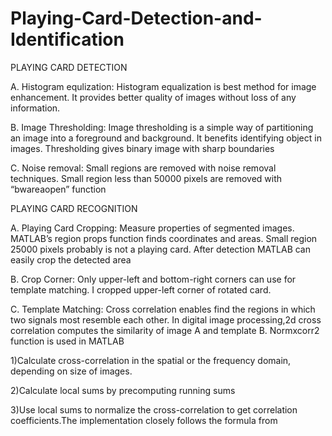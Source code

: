 # Playing-Card-Detection-and-Identification

PLAYING CARD DETECTION

A. Histogram equlization:
Histogram equalization is best method for image enhancement. It provides better quality of images without loss of any information.

B. Image Thresholding:
Image thresholding is a simple way of partitioning an image into a foreground and background. It benefits identifying object in images. Thresholding gives binary image with sharp boundaries

C. Noise removal:
Small regions are removed with noise removal techniques. Small region less than 50000 pixels are removed with “bwareaopen” function

PLAYING CARD RECOGNITION

A. Playing Card Cropping:
Measure properties of segmented images. MATLAB’s region props function finds coordinates and areas. Small region 25000 pixels probably is not a playing card. After detection MATLAB can easily crop the detected area

B. Crop Corner:
Only upper-left and bottom-right corners can use for template
matching. I cropped upper-left corner of rotated card.

C. Template Matching:
Cross correlation enables find the regions in which two
signals most resemble each other. In digital image
processing,2d cross correlation computes the similarity of
image A and template B.
Normxcorr2 function is used in MATLAB

1)Calculate cross-correlation in the spatial or the frequency
domain, depending on size of images.

2)Calculate local sums by precomputing running sums

3)Use local sums to normalize the cross-correlation to get
correlation coefficients.The implementation closely follows
the formula from
